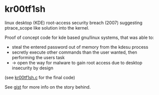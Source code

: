 # kr00tf1sh
linux desktop (KDE) root-access security breach (2007) suggesting ptrace_scope like solution into the kernel.

Proof of concept code for kde based gnu/linux systems, that was able to:
 - steal the entered password out of memory from the kdesu process
 - secretly execute other commands than the user wanted, then performing the users task
 - -> open the way for malware to gain root access due to desktop insecurity by design

(see [kr00tf1sh.c](https://gist.github.com/M64GitHub/5353d9cdb61bfab6d0b9740591cd8bcb) for the final code)

See [gist](https://gist.github.com/M64GitHub/5353d9cdb61bfab6d0b9740591cd8bcb) for more info on the story behind.
